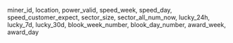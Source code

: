 miner_id, location, power_valid, speed_week, speed_day,
                 speed_customer_expect, sector_size, sector_all_num_now,
                 lucky_24h, lucky_7d, lucky_30d, blook_week_number, blook_day_number,
                 award_week, award_day